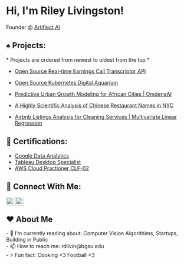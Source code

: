 <h1>Hi, I'm Riley Livingston! </h1>

Founder @ [Artiflect AI](https://artiflect.app/)

<h2> ♠️ Projects:</h2>
* Projects are ordered from newest to oldest from the top *

   - [Open Source Real-time Earnings Call Transcriptor API](https://github.com/Riley-livingston/earnings-transcription-api)

   - [ Open Source Kubernetes Digital Aquarium](https://github.com/Riley-livingston/Kube-Aquarium/blob/main/README.md)

   - [Predictive Urban Growth Modeling for African Cities | OmdenaAI](https://riley-livingston-temporary-streamlit-1--omdena-homepage-ymlo55.streamlit.app/)

   - [A Highly Scientific Analysis of Chinese Restaurant Names in NYC](https://riley-livingston.github.io/A-Highly-Scientific-Anlaysis-of-Chinese-Restaurant-Names-in-NYC/)

   - [Airbnb Listings Analysis for Cleaning Services | Multivariate Linear Regression](https://github.com/Riley-livingston/Airbnb-Listings-Analysis-for-Cleaning-Services-v2)


<h2> 📄 Certifications:</h2>

- [Google Data Analytics](https://coursera.org/share/1bc669ea0359a81e313d773a412d5bb6)
- [Tableau Desktop Specialist](https://www.credly.com/badges/cd0f31cb-d769-4520-9b8d-a0dfabcaa071?source=linked_in_profile)
- [AWS Cloud Practioner CLF-02](https://www.credly.com/badges/4154efab-e896-4614-8019-e5dd7210eebe)

<h2> 🤳 Connect With Me:</h2>



[<img align="left" alt="RileyLivingston | LinkedIn" width="22px" src="https://simpleicons.org/icons/linkedin.svg" />][linkedin]
[<img align="left" alt="RileyLivingston | Twitter" width="22px" src="https://simpleicons.org/icons/twitter.svg" />][twitter]

[linkedin]: https://www.linkedin.com/in/rileylivingston/
[twitter]: https://twitter.com/64Livingston
<br /> 
<h2>  ❤️ About Me</h2>
 - 🌱 I’m currently reading about: Computer Vision Algorithims, Startups, Building in Public
<br />
 - 📫 How to reach me: rdlivin@bgsu.edu
<br />
 - ⚡ Fun fact: Cooking <3 Football <3

